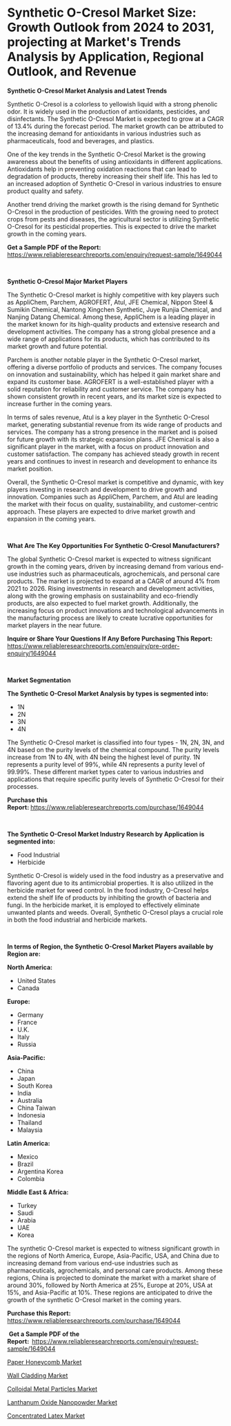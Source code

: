 <p><h1>Synthetic O-Cresol Market Size: Growth Outlook from 2024 to 2031, projecting at Market's Trends Analysis by Application, Regional Outlook, and Revenue</h1></p><p><strong>Synthetic O-Cresol Market Analysis and Latest Trends</strong></p>
<p><p>Synthetic O-Cresol is a colorless to yellowish liquid with a strong phenolic odor. It is widely used in the production of antioxidants, pesticides, and disinfectants. The Synthetic O-Cresol Market is expected to grow at a CAGR of 13.4% during the forecast period. The market growth can be attributed to the increasing demand for antioxidants in various industries such as pharmaceuticals, food and beverages, and plastics. </p><p>One of the key trends in the Synthetic O-Cresol Market is the growing awareness about the benefits of using antioxidants in different applications. Antioxidants help in preventing oxidation reactions that can lead to degradation of products, thereby increasing their shelf life. This has led to an increased adoption of Synthetic O-Cresol in various industries to ensure product quality and safety.</p><p>Another trend driving the market growth is the rising demand for Synthetic O-Cresol in the production of pesticides. With the growing need to protect crops from pests and diseases, the agricultural sector is utilizing Synthetic O-Cresol for its pesticidal properties. This is expected to drive the market growth in the coming years.</p></p>
<p><strong>Get a Sample PDF of the Report:&nbsp;</strong> <a href="https://www.reliableresearchreports.com/enquiry/request-sample/1649044">https://www.reliableresearchreports.com/enquiry/request-sample/1649044</a></p>
<p>&nbsp;</p>
<p><strong>Synthetic O-Cresol Major Market Players</strong></p>
<p><p>The Synthetic O-Cresol market is highly competitive with key players such as AppliChem, Parchem, AGROFERT, Atul, JFE Chemical, Nippon Steel & Sumikin Chemical, Nantong Xingchen Synthetic, Juye Runjia Chemical, and Nanjing Datang Chemical. Among these, AppliChem is a leading player in the market known for its high-quality products and extensive research and development activities. The company has a strong global presence and a wide range of applications for its products, which has contributed to its market growth and future potential. </p><p>Parchem is another notable player in the Synthetic O-Cresol market, offering a diverse portfolio of products and services. The company focuses on innovation and sustainability, which has helped it gain market share and expand its customer base. AGROFERT is a well-established player with a solid reputation for reliability and customer service. The company has shown consistent growth in recent years, and its market size is expected to increase further in the coming years.</p><p>In terms of sales revenue, Atul is a key player in the Synthetic O-Cresol market, generating substantial revenue from its wide range of products and services. The company has a strong presence in the market and is poised for future growth with its strategic expansion plans. JFE Chemical is also a significant player in the market, with a focus on product innovation and customer satisfaction. The company has achieved steady growth in recent years and continues to invest in research and development to enhance its market position. </p><p>Overall, the Synthetic O-Cresol market is competitive and dynamic, with key players investing in research and development to drive growth and innovation. Companies such as AppliChem, Parchem, and Atul are leading the market with their focus on quality, sustainability, and customer-centric approach. These players are expected to drive market growth and expansion in the coming years.</p></p>
<p>&nbsp;</p>
<p><strong>What Are The Key Opportunities For Synthetic O-Cresol Manufacturers?</strong></p>
<p><p>The global Synthetic O-Cresol market is expected to witness significant growth in the coming years, driven by increasing demand from various end-use industries such as pharmaceuticals, agrochemicals, and personal care products. The market is projected to expand at a CAGR of around 4% from 2021 to 2026. Rising investments in research and development activities, along with the growing emphasis on sustainability and eco-friendly products, are also expected to fuel market growth. Additionally, the increasing focus on product innovations and technological advancements in the manufacturing process are likely to create lucrative opportunities for market players in the near future.</p></p>
<p><strong>Inquire or Share Your Questions If Any Before Purchasing This Report:</strong> <a href="https://www.reliableresearchreports.com/enquiry/pre-order-enquiry/1649044">https://www.reliableresearchreports.com/enquiry/pre-order-enquiry/1649044</a></p>
<p>&nbsp;</p>
<p><strong>Market Segmentation</strong></p>
<p><strong>The Synthetic O-Cresol Market Analysis by types is segmented into:</strong></p>
<p><ul><li>1N</li><li>2N</li><li>3N</li><li>4N</li></ul></p>
<p><p>The Synthetic O-Cresol market is classified into four types - 1N, 2N, 3N, and 4N based on the purity levels of the chemical compound. The purity levels increase from 1N to 4N, with 4N being the highest level of purity. 1N represents a purity level of 99%, while 4N represents a purity level of 99.99%. These different market types cater to various industries and applications that require specific purity levels of Synthetic O-Cresol for their processes.</p></p>
<p><strong>Purchase this Report:&nbsp;</strong><a href="https://www.reliableresearchreports.com/purchase/1649044">https://www.reliableresearchreports.com/purchase/1649044</a></p>
<p>&nbsp;</p>
<p><strong>The Synthetic O-Cresol Market Industry Research by Application is segmented into:</strong></p>
<p><ul><li>Food Industrial</li><li>Herbicide</li></ul></p>
<p><p>Synthetic O-Cresol is widely used in the food industry as a preservative and flavoring agent due to its antimicrobial properties. It is also utilized in the herbicide market for weed control. In the food industry, O-Cresol helps extend the shelf life of products by inhibiting the growth of bacteria and fungi. In the herbicide market, it is employed to effectively eliminate unwanted plants and weeds. Overall, Synthetic O-Cresol plays a crucial role in both the food industrial and herbicide markets.</p></p>
<p>&nbsp;</p>
<p><strong>In terms of Region, the Synthetic O-Cresol Market Players available by Region are:</strong></p>
<p>
    <p> <strong> North America: </strong>
        <ul>
            <li>United States</li>
            <li>Canada</li>
        </ul>
        </p> 
    <p> <strong> Europe: </strong>
        <ul>
            <li>Germany</li>
            <li>France</li>
            <li>U.K.</li>
            <li>Italy</li>
            <li>Russia</li>
        </ul>
        </p> 
    <p> <strong> Asia-Pacific: </strong>
        <ul>
            <li>China</li>
            <li>Japan</li>
            <li>South Korea</li>
            <li>India</li>
            <li>Australia</li>
            <li>China Taiwan</li>
            <li>Indonesia</li>
            <li>Thailand</li>
            <li>Malaysia</li>
        </ul>
        </p> 
    <p> <strong> Latin America: </strong>
        <ul>
            <li>Mexico</li>
            <li>Brazil</li>
            <li>Argentina Korea</li>
            <li>Colombia</li>
        </ul>
        </p> 
    <p> <strong> Middle East & Africa: </strong>
        <ul>
            <li>Turkey</li>
            <li>Saudi</li>
            <li>Arabia</li>
            <li>UAE</li>
            <li>Korea</li>
        </ul>
    </p>
    </p>
<p><p>The synthetic O-Cresol market is expected to witness significant growth in the regions of North America, Europe, Asia-Pacific, USA, and China due to increasing demand from various end-use industries such as pharmaceuticals, agrochemicals, and personal care products. Among these regions, China is projected to dominate the market with a market share of around 30%, followed by North America at 25%, Europe at 20%, USA at 15%, and Asia-Pacific at 10%. These regions are anticipated to drive the growth of the synthetic O-Cresol market in the coming years.</p></p>
<p><strong>Purchase this Report: </strong><a href="https://www.reliableresearchreports.com/purchase/1649044">https://www.reliableresearchreports.com/purchase/1649044</a></p>
<p>&nbsp;<strong>Get a Sample PDF of the Report:&nbsp;&nbsp;</strong><a href="https://www.reliableresearchreports.com/enquiry/request-sample/1649044">https://www.reliableresearchreports.com/enquiry/request-sample/1649044</a></p>
<p><strong></strong></p>
<p><p><a href="https://medium.com/@haileeward2023/paper-honeycomb-market-research-report-its-history-and-forecast-2024-to-2031-f63fe53b8e6f">Paper Honeycomb Market</a></p><p><a href="https://medium.com/@petrajones35/wall-cladding-market-analysis-its-cagr-market-segmentation-and-global-industry-overview-aaaf86ca541c">Wall Cladding Market</a></p><p><a href="https://medium.com/@petrajones35/colloidal-metal-particles-market-insight-market-trends-growth-forecasted-from-2024-to-2031-23060829061f">Colloidal Metal Particles Market</a></p><p><a href="https://medium.com/@bellabbott/lanthanum-oxide-nanopowder-market-report-reveals-the-latest-trends-and-growth-opportunities-of-this-665903be97a8">Lanthanum Oxide Nanopowder Market</a></p><p><a href="https://medium.com/@bellabbott/concentrated-latex-market-size-and-market-trends-complete-industry-overview-2024-to-2031-de6d616ecdca">Concentrated Latex Market</a></p></p>
